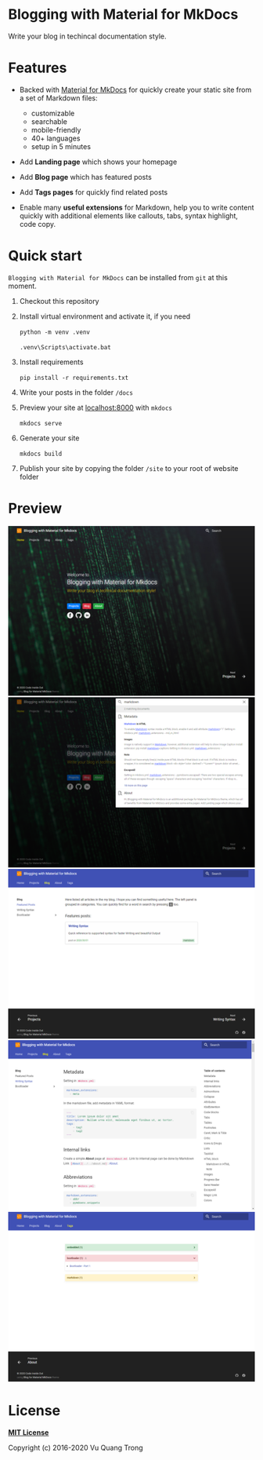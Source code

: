 Blogging with Material for MkDocs
=================================
Write your blog in techincal documentation style.


# Features
- Backed with [Material for MkDocs](https://squidfunk.github.io/mkdocs-material/) for quickly create your static site from a set of Markdown files:
  - customizable
  - searchable
  - mobile-friendly
  - 40+ languages
  - setup in 5 minutes

- Add **Landing page** which shows your homepage
- Add **Blog page** which has featured posts
- Add **Tags pages** for quickly find related posts
- Enable many **useful extensions** for Markdown, help you to write content quickly with additional elements like callouts, tabs, syntax highlight, code copy.

# Quick start

`Blogging with Material for MkDocs` can be installed from `git` at this moment.


1. Checkout this repository
   
2. Install virtual environment and activate it, if you need
   
   `python -m venv .venv`

   `.venv\Scripts\activate.bat`

3. Install requirements
   
   `pip install -r requirements.txt`

4. Write your posts in the folder `/docs`
   
5. Preview your site at <localhost:8000> with `mkdocs`
   
   `mkdocs serve`

6. Generate your site
   
   `mkdocs build`

7. Publish your site by copying the folder `/site` to your root of website folder

# Preview

![](preview/homepage.png)
![](preview/search.png)
![](preview/blog.png)
![](preview/blog-post.png)
![](preview/tags.png)

# License

[**MIT License**](LICENSE)

Copyright (c) 2016-2020 Vu Quang Trong